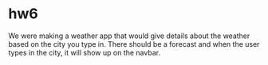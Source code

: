 # hw6

We were making a weather app that would give details about the weather based on the city you type in. There should be a forecast and when the user types in the city, it will show up on the navbar.

